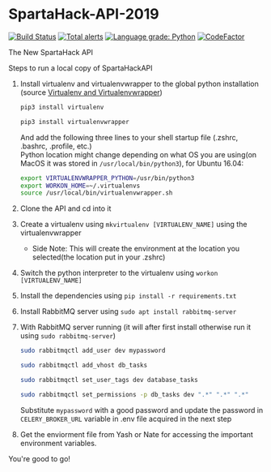 # SpartaHack-API-2019

[![Build Status](https://travis-ci.org/SpartaHack/SpartaHack_API_2019.svg?branch=master)](https://travis-ci.org/SpartaHack/SpartaHack_API_2019)
[![Total alerts](https://img.shields.io/lgtm/alerts/g/SpartaHack/SpartaHack_API_2019.svg?logo=lgtm&logoWidth=18)](https://lgtm.com/projects/g/SpartaHack/SpartaHack_API_2019/alerts/)
[![Language grade: Python](https://img.shields.io/lgtm/grade/python/g/SpartaHack/SpartaHack_API_2019.svg?logo=lgtm&logoWidth=18)](https://lgtm.com/projects/g/SpartaHack/SpartaHack_API_2019/context:python)
[![CodeFactor](https://www.codefactor.io/repository/github/spartahack/spartahack_api_2019/badge/develop)](https://www.codefactor.io/repository/github/spartahack/spartahack_api_2019/overview/develop)


The New SpartaHack API

Steps to run a local copy of SpartaHackAPI

1. Install virtualenv and virtualenvwrapper to the global python installation (source [Virtualenv and Virtualenvwrapper](http://docs.python-guide.org/en/latest/dev/virtualenvs/))  
    ```bash
    pip3 install virtualenv
    ```  
    ```bash
    pip3 install virtualenvwrapper
    ```  
   And add the following three lines to your shell startup file (.zshrc, .bashrc, .profile, etc.)  
   Python location might change depending on what OS you are using(on MacOS it was stored in `/usr/local/bin/python3`), for Ubuntu 16.04:  

    ```bash
    export VIRTUALENVWRAPPER_PYTHON=/usr/bin/python3
    export WORKON_HOME=~/.virtualenvs
    source /usr/local/bin/virtualenvwrapper.sh
    ```
2. Clone the API and cd into it  
3. Create a virtualenv using `mkvirtualenv [VIRTUALENV_NAME]` using the virtualenvwrapper
    * Side Note: This will create the environment at the location you selected(the location put in your .zshrc)  
4. Switch the python interpreter to the virtualenv using `workon [VIRTUALENV_NAME]`  
5. Install the dependencies using `pip install -r requirements.txt`  
6. Install RabbitMQ server using `sudo apt install rabbitmq-server`  
7. With RabbitMQ server running (it will after first install otherwise run it using `sudo rabbitmq-server`)  
    ```bash
    sudo rabbitmqctl add_user dev mypassword
    ```  
    ```bash
    sudo rabbitmqctl add_vhost db_tasks
    ```  
    ```bash
    sudo rabbitmqctl set_user_tags dev database_tasks
    ```  
    ```bash
    sudo rabbitmqctl set_permissions -p db_tasks dev ".*" ".*" ".*"
    ```  
   Substitute `mypassword` with a good password and update the password in `CELERY_BROKER_URL` variable in .env file acquired in the next step
6. Get the enviorment file from Yash or Nate for accessing the important environment variables.

You're good to go!
